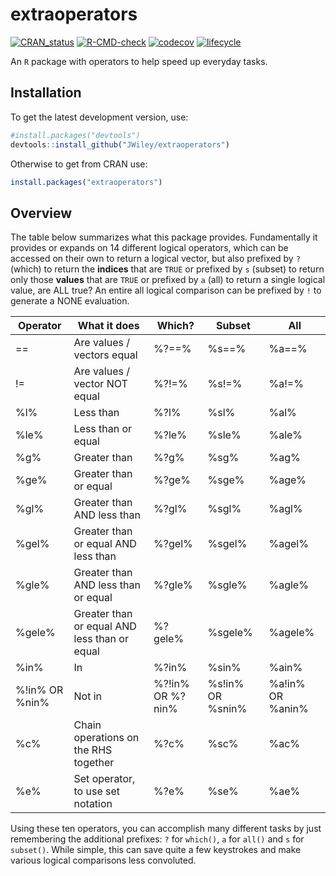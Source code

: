 extraoperators
==============

<!-- badges: start -->
[![CRAN_status](https://www.r-pkg.org/badges/version/extraoperators)](https://cran.r-project.org/package=extraoperators)
[![R-CMD-check](https://github.com/JWiley/extraoperators/workflows/R-CMD-check/badge.svg)](https://github.com/JWiley/extraoperators/actions)
[![codecov](https://codecov.io/gh/JWiley/extraoperators/branch/master/graph/badge.svg?token=rVVdlwT3e5)](https://codecov.io/gh/JWiley/extraoperators)
[![lifecycle](https://img.shields.io/badge/lifecycle-stable-brightgreen.svg)](https://lifecycle.r-lib.org/articles/stages.html#stable)
<!-- badges: end -->

An `R` package with operators to help speed up everyday tasks.

Installation
------------

To get the latest development version, use:

```r
#install.packages("devtools")
devtools::install_github("JWiley/extraoperators")
```

Otherwise to get from CRAN use:

```r
install.packages("extraoperators")
```

Overview
--------

The table below summarizes what this package provides. Fundamentally
it provides or expands on 14 different logical operators, which can be accessed on
their own to return a logical vector, but also prefixed by `?` (which)
to return the **indices** that are `TRUE` or prefixed by `s` (subset)
to return only those **values** that are `TRUE` or prefixed by `a`
(all) to return a single logical value, are ALL true? An entire all
logical comparison can be prefixed by `!` to generate a NONE
evaluation.


| Operator       | What it does                                 | Which?           | Subset           | All              |
|----------------|----------------------------------------------|------------------|------------------|------------------|
| ==             | Are values / vectors equal                   | %?==%            | %s==%            | %a==%            |
| !=             | Are values / vector NOT equal                | %?!=%            | %s!=%            | %a!=%            |
| %l%            | Less than                                    | %?l%             | %sl%             | %al%             |
| %le%           | Less than or equal                           | %?le%            | %sle%            | %ale%            |
| %g%            | Greater than                                 | %?g%             | %sg%             | %ag%             |
| %ge%           | Greater than or equal                        | %?ge%            | %sge%            | %age%            |
| %gl%           | Greater than AND less than                   | %?gl%            | %sgl%            | %agl%            |
| %gel%          | Greater than or equal AND less than          | %?gel%           | %sgel%           | %agel%           |
| %gle%          | Greater than AND less than or equal          | %?gle%           | %sgle%           | %agle%           |
| %gele%         | Greater than or equal AND less than or equal | %?gele%          | %sgele%          | %agele%          |
| %in%           | In                                           | %?in%            | %sin%            | %ain%            |
| %!in% OR %nin% | Not in                                       | %?!in% OR %?nin% | %s!in% OR %snin% | %a!in% OR %anin% |
| %c%            | Chain operations on the RHS together         | %?c%             | %sc%             | %ac%             |
| %e%            | Set operator, to use set notation            | %?e%             | %se%             | %ae%             |


Using these ten operators, you can accomplish many different tasks by
just remembering the additional prefixes: `?` for `which()`, `a` for
`all()` and `s` for `subset()`. While simple, this can save quite a
few keystrokes and make various logical comparisons less convoluted.

